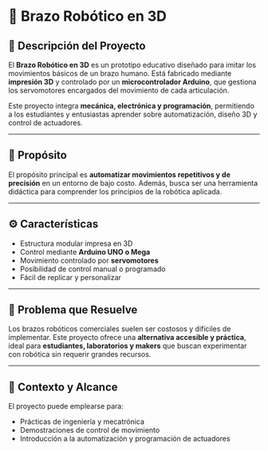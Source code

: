 # 🦾 Brazo Robótico en 3D

## 📘 Descripción del Proyecto
El **Brazo Robótico en 3D** es un prototipo educativo diseñado para imitar los movimientos básicos de un brazo humano. Está fabricado mediante **impresión 3D** y controlado por un **microcontrolador Arduino**, que gestiona los servomotores encargados del movimiento de cada articulación.

Este proyecto integra **mecánica, electrónica y programación**, permitiendo a los estudiantes y entusiastas aprender sobre automatización, diseño 3D y control de actuadores.

---

## 🎯 Propósito
El propósito principal es **automatizar movimientos repetitivos y de precisión** en un entorno de bajo costo. Además, busca ser una herramienta didáctica para comprender los principios de la robótica aplicada.

---

## ⚙️ Características
- Estructura modular impresa en 3D  
- Control mediante **Arduino UNO o Mega**  
- Movimiento controlado por **servomotores**  
- Posibilidad de control manual o programado  
- Fácil de replicar y personalizar  

---

## 🧩 Problema que Resuelve
Los brazos robóticos comerciales suelen ser costosos y difíciles de implementar. Este proyecto ofrece una **alternativa accesible y práctica**, ideal para **estudiantes, laboratorios y makers** que buscan experimentar con robótica sin requerir grandes recursos.

---

## 🧠 Contexto y Alcance
El proyecto puede emplearse para:
- Prácticas de ingeniería y mecatrónica  
- Demostraciones de control de movimiento  
- Introducción a la automatización y programación de actuadores  
